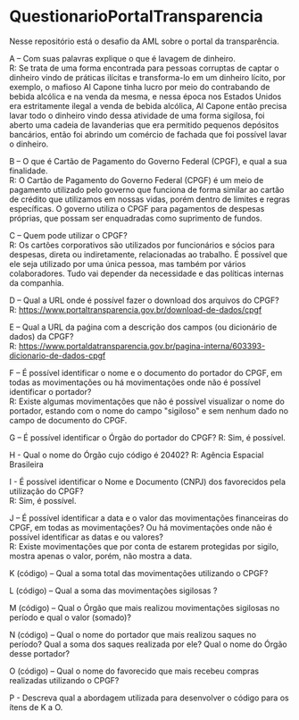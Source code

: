 # QuestionarioPortalTransparencia
Nesse repositório está o desafio da AML sobre o portal da transparência.

A – Com suas palavras explique o que é lavagem de dinheiro.
</br>R: Se trata de uma forma encontrada para pessoas corruptas de captar o dinheiro vindo de práticas ilícitas e transforma-lo em um dinheiro lícito, por exemplo, o mafioso Al Capone tinha lucro por meio do contrabando de bebida alcólica e na venda da mesma, e nessa época nos Estados Unidos era estritamente ilegal a venda de bebida
alcólica, Al Capone então precisa lavar todo o dinheiro vindo dessa atividade de uma forma sigilosa, foi aberto uma cadeia de lavanderias que era permitido pequenos depósitos bancários, então foi abrindo um comércio de fachada que foi possível lavar o dinheiro.  

B – O que é Cartão de Pagamento do Governo Federal (CPGF), e qual a sua finalidade.
</br>R: O Cartão de Pagamento do Governo Federal (CPGF) é um meio de pagamento utilizado pelo governo que funciona de forma similar ao cartão de crédito que utilizamos em nossas vidas, porém dentro de limites e regras específicas. O governo utiliza o CPGF para pagamentos de despesas próprias, que possam ser enquadradas como suprimento de fundos.

C – Quem pode utilizar o CPGF?
</br>R: Os cartões corporativos são utilizados por funcionários e sócios para despesas, direta ou indiretamente, relacionadas ao trabalho. É possível que ele seja utilizado por uma única pessoa, mas também por vários colaboradores. Tudo vai depender da necessidade e das políticas internas da companhia.

D – Qual a URL onde é possível fazer o download dos arquivos do CPGF?
</br>R: https://www.portaltransparencia.gov.br/download-de-dados/cpgf

E – Qual a URL da paǵina com a descrição dos campos (ou dicionário de dados) da CPGF?
</br>R: https://www.portaldatransparencia.gov.br/pagina-interna/603393-dicionario-de-dados-cpgf

F – É possível identificar o nome e o documento do portador do CPGF, em todas as
movimentações ou há movimentações onde não é possível identificar o portador?
</br>R: Existe algumas movimentações que não é possível visualizar o nome do portador, estando com o nome do campo "sigiloso" e sem nenhum dado no campo de documento do CPGF.

G – É possível identificar o Órgão do portador do CPGF?
R: Sim, é possível.

H - Qual o nome do Órgão cujo código é 20402?
R: Agência Espacial Brasileira

I - É possível identificar o Nome e Documento (CNPJ) dos favorecidos pela utilização do
CPGF?
</br>R: Sim, é possível.

J – É possível identificar a data e o valor das movimentações financeiras do CPGF, em
todas as movimentações? Ou há movimentações onde não é possível identificar as datas e
ou valores?
</br>R: Existe movimentações que por conta de estarem protegidas por sigilo, mostra apenas o valor, porém, não mostra a data.

K (código) – Qual a soma total das movimentações utilizando o CPGF?


L (código) – Qual a soma das movimentações sigilosas ?


M (código) – Qual o Órgão que mais realizou movimentações sigilosas no período e qual o
valor (somado)?


N (código) – Qual o nome do portador que mais realizou saques no período? Qual a soma
dos saques realizada por ele? Qual o nome do Órgão desse portador?


O (código) – Qual o nome do favorecido que mais recebeu compras realizadas utilizando o
CPGF?


P - Descreva qual a abordagem utilizada para desenvolver o código para os ítens de K a O.


